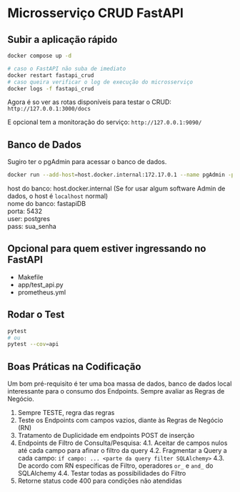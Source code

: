# Microsserviço CRUD FastAPI

## Subir a aplicação rápido

```bash
docker compose up -d

# caso o FastAPI não suba de imediato
docker restart fastapi_crud
# caso queira verificar o log de execução do microsserviço
docker logs -f fastapi_crud
```
Agora é so ver as rotas disponíveis para testar o CRUD: `http://127.0.0.1:3000/docs`

E opcional tem a monitoração do serviço: `http://127.0.0.1:9090/`


## Banco de Dados
Sugiro ter o pgAdmin para acessar o banco de dados.
```bash
docker run --add-host=host.docker.internal:172.17.0.1 --name pgAdmin -p 8081:80 -e PGADMIN_DEFAULT_EMAIL=admin@admin.com -e PGADMIN_DEFAULT_PASSWORD=admin -d dpage/pgadmin4
```
host do banco: host.docker.internal (Se for usar algum software Admin de dados, o host é `localhost` normal) \
nome do banco: fastapiDB \
porta: 5432 \
user: postgres \
pass: sua_senha 



## Opcional para quem estiver ingressando no FastAPI
- Makefile
- app/test_api.py
- prometheus.yml


## Rodar o Test

```bash
pytest
# ou
pytest --cov=api
```


## Boas Práticas na Codificação

Um bom pré-requisito é ter uma boa massa de dados, banco de dados local interessante para o consumo dos Endpoints.
Sempre avaliar as Regras de Negócio.

1. Sempre TESTE, regra das regras
2. Teste os Endpoints com campos vazios, diante às Regras de Negócio (RN)
3. Tratamento de Duplicidade em endpoints POST de inserção
4. Endpoints de Filtro de Consulta/Pesquisa:
4.1. Aceitar de campos nulos até cada campo para afinar o filtro da query
4.2. Fragmentar a Query a cada campo: `if campo: ... <parte da query filter SQLAlchemy>` 
4.3. De acordo com RN específicas de Filtro, operadores `or_` e `and_` do SQLAlchemy
4.4. Testar todas as possibilidades do Filtro
5. Retorne status code 400 para condições não atendidas